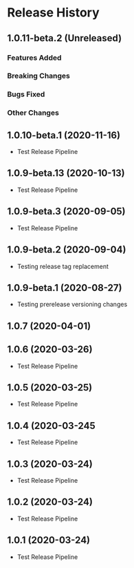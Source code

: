 # Release History

## 1.0.11-beta.2 (Unreleased)

### Features Added

### Breaking Changes

### Bugs Fixed

### Other Changes

## 1.0.10-beta.1 (2020-11-16)

- Test Release Pipeline

## 1.0.9-beta.13 (2020-10-13)

- Test Release Pipeline

## 1.0.9-beta.3 (2020-09-05)

- Test Release Pipeline

## 1.0.9-beta.2 (2020-09-04)

- Testing release tag replacement

## 1.0.9-beta.1 (2020-08-27)

- Testing prerelease versioning changes

## 1.0.7 (2020-04-01)

## 1.0.6 (2020-03-26)

- Test Release Pipeline

## 1.0.5 (2020-03-25)

- Test Release Pipeline

## 1.0.4 (2020-03-245

- Test Release Pipeline

## 1.0.3 (2020-03-24)

- Test Release Pipeline

## 1.0.2 (2020-03-24)

- Test Release Pipeline

## 1.0.1 (2020-03-24)

- Test Release Pipeline
